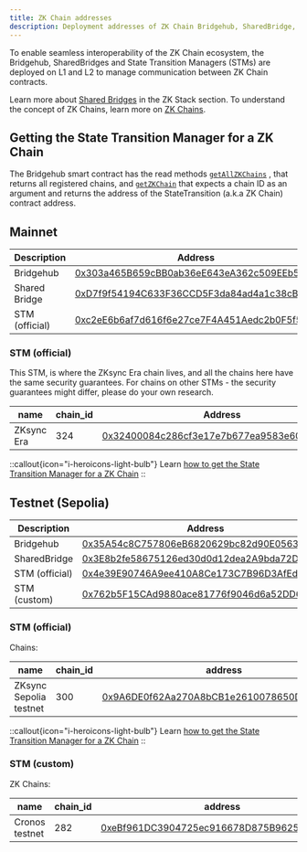 ```yaml
---
title: ZK Chain addresses
description: Deployment addresses of ZK Chain Bridgehub, SharedBridge, and STMs.
---
```


To enable seamless interoperability of the ZK Chain ecosystem,
the Bridgehub, SharedBridges and State Transition Managers (STMs) are deployed on L1 and L2 to
manage communication between ZK Chain contracts.

Learn more about [Shared Bridges](/zksync-protocol/contracts/l1-contracts/shared-bridges) in the ZK Stack section.
To understand the concept of ZK Chains, learn more on [ZK Chains](/zk-stack/zk-chains).

## Getting the State Transition Manager for a ZK Chain

The Bridgehub smart contract has the read methods [`getAllZKChains`](https://github.com/matter-labs/era-contracts/blob/3d9fd025516ddaa3e259d9e2e9d572620f05786b/l1-contracts/contracts/bridgehub/Bridgehub.sol#L422)
, that returns all registered chains, and [`getZKChain`](https://github.com/matter-labs/era-contracts/blob/3d9fd025516ddaa3e259d9e2e9d572620f05786b/l1-contracts/contracts/bridgehub/Bridgehub.sol#L439)
that expects a chain ID as an argument and returns the address of the StateTransition (a.k.a ZK Chain) contract address.

## Mainnet

| Description    | Address |
| -------------- | ------- |
| Bridgehub      | [0x303a465B659cBB0ab36eE643eA362c509EEb5213](https://etherscan.io/address/0x303a465B659cBB0ab36eE643eA362c509EEb5213) |
| Shared Bridge  | [0xD7f9f54194C633F36CCD5F3da84ad4a1c38cB2cB](https://etherscan.io/address/0xD7f9f54194C633F36CCD5F3da84ad4a1c38cB2cB) |
| STM (official) | [0xc2eE6b6af7d616f6e27ce7F4A451Aedc2b0F5f5C](https://etherscan.io/address/0xc2eE6b6af7d616f6e27ce7F4A451Aedc2b0F5f5C) |

### STM (official)

This STM, is where the ZKsync Era chain lives, and all the chains here have the same security guarantees.
For chains on other STMs - the security guarantees might differ, please do your own research.

| name       | chain_id  |  Address  |
| ---------- | --------- |  --- |
| ZKsync Era | 324       | [0x32400084c286cf3e17e7b677ea9583e60a000324](https://etherscan.io/address/0x32400084c286cf3e17e7b677ea9583e60a000324) |

::callout{icon="i-heroicons-light-bulb"}
Learn [how to get the State Transition Manager for a ZK Chain](#getting-the-state-transition-manager-for-a-zk-chain)
::

## Testnet (Sepolia)

| Description    | Address |
| -------------- | ------- |
| Bridgehub      | [0x35A54c8C757806eB6820629bc82d90E056394C92](https://sepolia.etherscan.io/address/0x35A54c8C757806eB6820629bc82d90E056394C92) |
| SharedBridge   | [0x3E8b2fe58675126ed30d0d12dea2A9bda72D18Ae](https://sepolia.etherscan.io/address/0x3E8b2fe58675126ed30d0d12dea2A9bda72D18Ae) |
| STM (official) | [0x4e39E90746A9ee410A8Ce173C7B96D3AfEd444a5](https://sepolia.etherscan.io/address/0x4e39E90746A9ee410A8Ce173C7B96D3AfEd444a5) |
| STM (custom)   | [0x762b5F15CAd9880ace81776f9046d6a52DD67a9b](https://sepolia.etherscan.io/address/0x762b5F15CAd9880ace81776f9046d6a52DD67a9b) |

### STM (official)

Chains:

| name                   | chain_id  | address                                                                                                                       |
|------------------------|-----------|-------------------------------------------------------------------------------------------------------------------------------|
| ZKsync Sepolia testnet | 300       | [0x9A6DE0f62Aa270A8bCB1e2610078650D539B1Ef9](https://sepolia.etherscan.io/address/0x9A6DE0f62Aa270A8bCB1e2610078650D539B1Ef9) |

::callout{icon="i-heroicons-light-bulb"}
Learn [how to get the State Transition Manager for a ZK Chain](#getting-the-state-transition-manager-for-a-zk-chain)
::

### STM (custom)

ZK Chains:

| name            | chain_id  |  address                                                                                                                      |
| --------------- | --------- | ----------------------------------------------------------------------------------------------------------------------------- |
| Cronos testnet  | 282       | [0xeBf961DC3904725ec916678D875B9625d5F7C29f](https://sepolia.etherscan.io/address/0xeBf961DC3904725ec916678D875B9625d5F7C29f) |
